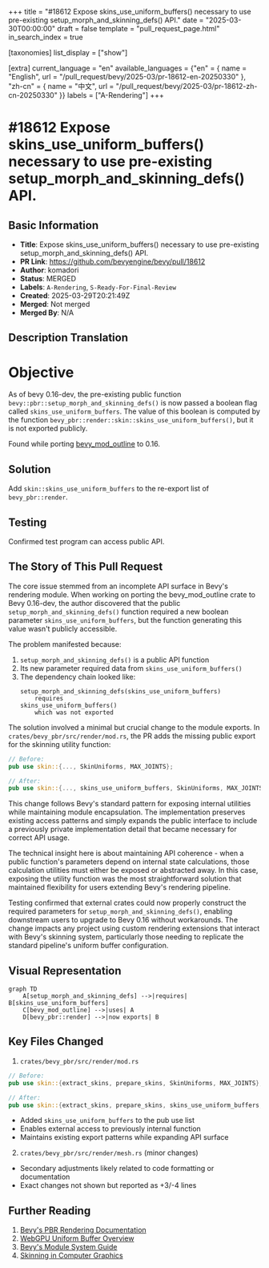 +++
title = "#18612 Expose skins_use_uniform_buffers() necessary to use pre-existing setup_morph_and_skinning_defs() API."
date = "2025-03-30T00:00:00"
draft = false
template = "pull_request_page.html"
in_search_index = true

[taxonomies]
list_display = ["show"]

[extra]
current_language = "en"
available_languages = {"en" = { name = "English", url = "/pull_request/bevy/2025-03/pr-18612-en-20250330" }, "zh-cn" = { name = "中文", url = "/pull_request/bevy/2025-03/pr-18612-zh-cn-20250330" }}
labels = ["A-Rendering"]
+++

# #18612 Expose skins_use_uniform_buffers() necessary to use pre-existing setup_morph_and_skinning_defs() API.

## Basic Information
- **Title**: Expose skins_use_uniform_buffers() necessary to use pre-existing setup_morph_and_skinning_defs() API.
- **PR Link**: https://github.com/bevyengine/bevy/pull/18612
- **Author**: komadori
- **Status**: MERGED
- **Labels**: `A-Rendering`, `S-Ready-For-Final-Review`
- **Created**: 2025-03-29T20:21:49Z
- **Merged**: Not merged
- **Merged By**: N/A

## Description Translation
# Objective

As of bevy 0.16-dev, the pre-existing public function `bevy::pbr::setup_morph_and_skinning_defs()` is now passed a boolean flag called `skins_use_uniform_buffers`. The value of this boolean is computed by the function `bevy_pbr::render::skin::skins_use_uniform_buffers()`, but it is not exported publicly.

Found while porting [bevy_mod_outline](https://github.com/komadori/bevy_mod_outline) to 0.16.

## Solution

Add `skin::skins_use_uniform_buffers` to the re-export list of `bevy_pbr::render`.

## Testing

Confirmed test program can access public API.

## The Story of This Pull Request

The core issue stemmed from an incomplete API surface in Bevy's rendering module. When working on porting the bevy_mod_outline crate to Bevy 0.16-dev, the author discovered that the public `setup_morph_and_skinning_defs()` function required a new boolean parameter `skins_use_uniform_buffers`, but the function generating this value wasn't publicly accessible.

The problem manifested because:
1. `setup_morph_and_skinning_defs()` is a public API function
2. Its new parameter required data from `skins_use_uniform_buffers()`
3. The dependency chain looked like:
   ```
   setup_morph_and_skinning_defs(skins_use_uniform_buffers)
       requires
   skins_use_uniform_buffers()
       which was not exported
   ```

The solution involved a minimal but crucial change to the module exports. In `crates/bevy_pbr/src/render/mod.rs`, the PR adds the missing public export for the skinning utility function:

```rust
// Before:
pub use skin::{..., SkinUniforms, MAX_JOINTS};

// After:
pub use skin::{..., skins_use_uniform_buffers, SkinUniforms, MAX_JOINTS};
```

This change follows Bevy's standard pattern for exposing internal utilities while maintaining module encapsulation. The implementation preserves existing access patterns and simply expands the public interface to include a previously private implementation detail that became necessary for correct API usage.

The technical insight here is about maintaining API coherence - when a public function's parameters depend on internal state calculations, those calculation utilities must either be exposed or abstracted away. In this case, exposing the utility function was the most straightforward solution that maintained flexibility for users extending Bevy's rendering pipeline.

Testing confirmed that external crates could now properly construct the required parameters for `setup_morph_and_skinning_defs()`, enabling downstream users to upgrade to Bevy 0.16 without workarounds. The change impacts any project using custom rendering extensions that interact with Bevy's skinning system, particularly those needing to replicate the standard pipeline's uniform buffer configuration.

## Visual Representation

```mermaid
graph TD
    A[setup_morph_and_skinning_defs] -->|requires| B[skins_use_uniform_buffers]
    C[bevy_mod_outline] -->|uses| A
    D[bevy_pbr::render] -->|now exports| B
```

## Key Files Changed

1. `crates/bevy_pbr/src/render/mod.rs`
```rust
// Before:
pub use skin::{extract_skins, prepare_skins, SkinUniforms, MAX_JOINTS};

// After:
pub use skin::{extract_skins, prepare_skins, skins_use_uniform_buffers, SkinUniforms, MAX_JOINTS};
```
- Added `skins_use_uniform_buffers` to the pub use list
- Enables external access to previously internal function
- Maintains existing export patterns while expanding API surface

2. `crates/bevy_pbr/src/render/mesh.rs` (minor changes)
- Secondary adjustments likely related to code formatting or documentation
- Exact changes not shown but reported as +3/-4 lines

## Further Reading

1. [Bevy's PBR Rendering Documentation](https://bevyengine.org/learn/book/features/pbr/)
2. [WebGPU Uniform Buffer Overview](https://gpuweb.github.io/gpuweb/#uniform-buffer)
3. [Bevy's Module System Guide](https://bevyengine.org/learn/book/programming/modules/)
4. [Skinning in Computer Graphics](https://en.wikipedia.org/wiki/Skeletal_animation#Skinned_mesh)